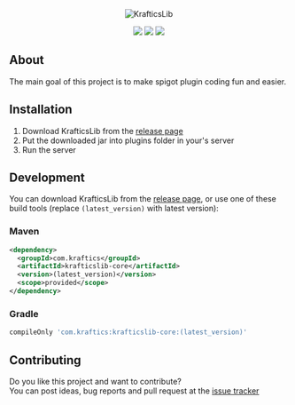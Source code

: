 <div align="center">
<img src="https://i.imgur.com/aBDylq5.png" alt="KrafticsLib">

![](https://img.shields.io/badge/Spigot-1.16.5--R0.1--SNAPSHOT-orange?style=for-the-badge)
[![](https://img.shields.io/jenkins/build?jobUrl=http%3A%2F%2Fkraftics.com%3A8080%2Fjob%2FKrafticsTeam%2Fjob%2FKrafticsLib%2Fjob%2Fmaster%2F&style=for-the-badge)](http://kraftics.com:8080/blue/organizations/jenkins/KrafticsTeam%2FKrafticsLib/branches)
[![](https://img.shields.io/github/v/release/KrafticsTeam/KrafticsLib?style=for-the-badge)](https://github.com/KrafticsTeam/KrafticsLib/releases/latest)
</div>

## About

The main goal of this project is to make spigot plugin coding fun and easier.

## Installation

1.  Download KrafticsLib from the [release page](https://github.com/KrafticsTeam/KrafticsLib/releases)
2.  Put the downloaded jar into plugins folder in your's server
3.  Run the server

## Development

You can download KrafticsLib from the [release page](https://github.com/KrafticsTeam/KrafticsLib/releases),
or use one of these build tools (replace `(latest_version)` with latest version):

### Maven
```xml
<dependency>
  <groupId>com.kraftics</groupId>
  <artifactId>krafticslib-core</artifactId>
  <version>(latest_version)</version>
  <scope>provided</scope>
</dependency>
```

### Gradle
```gradle
compileOnly 'com.kraftics:krafticslib-core:(latest_version)'
```

## Contributing

Do you like this project and want to contribute?<br>
You can post ideas, bug reports and pull request at the [issue tracker](https://github.com/KrafticsTeam/KrafticsLib/issues)
